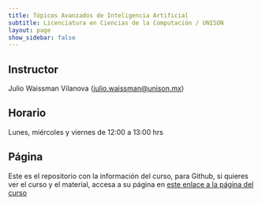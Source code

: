 ```yaml
---
title: Tópicos Avanzados de Inteligencia Artificial 
subtitle: Licenciatura en Ciencias de la Computación / UNISON
layout: page
show_sidebar: false
---
```


## Instructor

Julio Waissman Vilanova (julio.waissman@unison.mx)

## Horario

Lunes, miércoles y viernes de 12:00 a 13:00 hrs


## Página

Este es el repositorio con la información del curso, para Github, 
si quieres ver el curso y el material, accesa a su página en 
[este enlace a la página del curso](https://topicos-ia-unison.github.io/curso-2021-2/)
